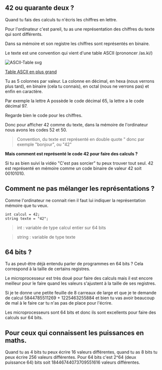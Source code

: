 ## 42 ou quarante deux ?

Quand tu fais des calculs tu n'écris les chiffres en lettre.

Pour l'ordinateur c'est pareil, tu as une représentation des chiffres du texte qui sont différents.

Dans sa mémoire et son registre les chiffres sont représentés en binaire.

Le texte est une convention qui vient d'une table ASCII (prononcer /as.ki/)

![ASCII-Table svg](https://user-images.githubusercontent.com/802089/175801750-87373dae-8b38-41d3-84e5-7d0639d2963c.png)

[Table ASCII en plus grand](https://upload.wikimedia.org/wikipedia/commons/d/dd/ASCII-Table.svg)

Tu as 5 colonnes par valeur. La colonne en décimal, en hexa (nous verrons plus tard), en binaire (cela tu connais), en octal (nous ne verrons pas) et enfin en caractère.

Par exemple la lettre A possède le code décimal 65, la lettre a le code décimal 97.

Regarde bien le code pour les chiffres.

Donc pour afficher 42 comme du texte, dans la mémoire de l'ordinateur nous avons les codes 52 et 50.

> Convention, du texte est représenté en double quote " donc par exemple "bonjour", ou "42"

**Mais comment est représenté le code 42 pour faire des calculs ?**

Si tu as bien suivi la vidéo "C'est pas sorcier" tu peux trouver tout seul. 42 est représenté en mémoire comme un code binaire de valeur 42 soit 00101010.

## Comment ne pas mélanger les représentations ?

Comme l'ordinateur ne connait rien il faut lui indiquer la représentation mémoire que tu veux.

```
int calcul = 42;
string texte = "42";
```

> int : variable de type calcul entier sur 64 bits

> string : variable de type texte

## 64 bits ?

Tu as peut-être déjà entendu parler de programmes en 64 bits ? Cela correspond à la taille de certains registres.

Le microprocesseur est très doué pour faire des calculs mais il est encore meilleur pour le faire quand les valeurs s'ajustent à la taille de ses registres.

Si je te donne une petite feuille de 8 carreaux de large et que je te demande de calcul 5844785511269 + 1225463255884 et bien tu vas avoir beaucoup de mal à le faire car tu n'as pas de place pour l'écrire.

Les microprocesseurs sont 64 bits et donc ils sont excellents pour faire des calculs sur 64 bits.

## Pour ceux qui connaissent les puissances en maths.

Quand tu as 4 bits tu peux écrire 16 valeurs différentes, quand tu as 8 bits tu peux écrire 256 valeurs différentes. Pour 64 bits c'est 2^64 (deux puissance 64) bits soit 18446744073709551616 valeurs différentes.

## 

